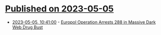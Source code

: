 # [Published on 2023-05-05](index.md)

* [2023-05-05, 10:41:00](https://soylentnews.org/article.pl?sid=23/05/04/1522225&from=rss) - [Europol Operation Arrests 288 in Massive Dark Web Drug Bust](https://soylentnews.org/article.pl?sid=23/05/04/1522225&from=rss)
